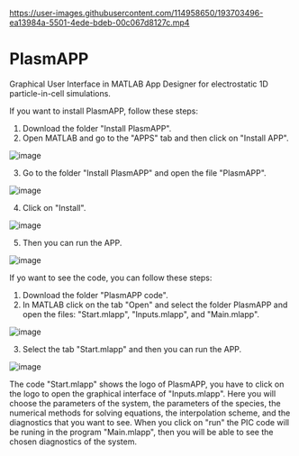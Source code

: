

https://user-images.githubusercontent.com/114958650/193703496-ea13984a-5501-4ede-bdeb-00c067d8127c.mp4

# PlasmAPP
Graphical User Interface in MATLAB App Designer for electrostatic 1D particle-in-cell simulations.

If you want to install PlasmAPP, follow these steps:

1. Download the folder "Install PlasmAPP".
2. Open MATLAB and go to the "APPS" tab and then click on "Install APP".

![image](https://user-images.githubusercontent.com/102175716/163843102-3c37063f-c063-4ddc-a0b0-920ab0b66d01.png)

3. Go to the folder "Install PlasmAPP" and open the file "PlasmAPP".

![image](https://user-images.githubusercontent.com/102175716/163843669-d919b552-153f-4130-8e6c-02f764594c74.png)

4. Click on "Install".

![image](https://user-images.githubusercontent.com/102175716/163844164-82b2d3bf-d0cb-48fb-9290-41903e599839.png)

5. Then you can run the APP.

![image](https://user-images.githubusercontent.com/102175716/163844823-db8a7419-c8b4-4bdf-9fce-15ab85c35196.png)

If yo want to see the code, you can follow these steps:
1. Download the folder "PlasmAPP code".
2. In MATLAB click on the tab "Open" and select the folder PlasmAPP and open the files: "Start.mlapp", "Inputs.mlapp", and "Main.mlapp".

![image](https://user-images.githubusercontent.com/102175716/163845818-edd02d38-bfe8-4fcc-a55a-43a034b7938e.png)

3. Select the tab "Start.mlapp" and then you can run the APP.

![image](https://user-images.githubusercontent.com/114958650/193704242-30726b1a-3939-4a3a-8b5c-5ad29b2d84cc.png)

The code "Start.mlapp" shows the logo of PlasmAPP, you have to click on the logo to open the graphical interface of "Inputs.mlapp". Here you will choose the parameters of the system, the parameters of the species, the numerical methods for solving equations, the interpolation scheme, and the diagnostics that you want to see. When you click on "run" the PIC code will be runing in the program "Main.mlapp", then you will be able to see the chosen diagnostics of the system.
